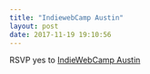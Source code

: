 ```yaml
---
title: "IndiewebCamp Austin"
layout: post
date: 2017-11-19 19:10:56
---
```

RSVP <span class="p-rsvp">yes</span> to <a href="http://2017.indieweb.org/austin" rel="in-reply-to" class="u-in-reply-to">IndieWebCamp Austin</a>
